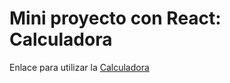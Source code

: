 # Mini proyecto con React: Calculadora

Enlace para utilizar la [Calculadora](https://gonza-jl.github.io/calculadora/)
